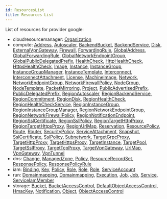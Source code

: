 ```yaml
---
id: ResourcesList
title: Resources List
---
```

List of resources for provider google:

* cloudresourcemanager: 
[Organization](./resources/cloudresourcemanager/Organization.md)
* compute: 
[Address](./resources/compute/Address.md), [Autoscaler](./resources/compute/Autoscaler.md), [BackendBucket](./resources/compute/BackendBucket.md), [BackendService](./resources/compute/BackendService.md), [Disk](./resources/compute/Disk.md), [ExternalVpnGateway](./resources/compute/ExternalVpnGateway.md), [Firewall](./resources/compute/Firewall.md), [ForwardingRule](./resources/compute/ForwardingRule.md), [GlobalAddress](./resources/compute/GlobalAddress.md), [GlobalForwardingRule](./resources/compute/GlobalForwardingRule.md), [GlobalNetworkEndpointGroup](./resources/compute/GlobalNetworkEndpointGroup.md), [GlobalPublicDelegatedPrefix](./resources/compute/GlobalPublicDelegatedPrefix.md), [HealthCheck](./resources/compute/HealthCheck.md), [HttpHealthCheck](./resources/compute/HttpHealthCheck.md), [HttpsHealthCheck](./resources/compute/HttpsHealthCheck.md), [Image](./resources/compute/Image.md), [Instance](./resources/compute/Instance.md), [InstanceGroup](./resources/compute/InstanceGroup.md), [InstanceGroupManager](./resources/compute/InstanceGroupManager.md), [InstanceTemplate](./resources/compute/InstanceTemplate.md), [Interconnect](./resources/compute/Interconnect.md), [InterconnectAttachment](./resources/compute/InterconnectAttachment.md), [License](./resources/compute/License.md), [MachineImage](./resources/compute/MachineImage.md), [Network](./resources/compute/Network.md), [NetworkEndpointGroup](./resources/compute/NetworkEndpointGroup.md), [NetworkFirewallPolicy](./resources/compute/NetworkFirewallPolicy.md), [NodeGroup](./resources/compute/NodeGroup.md), [NodeTemplate](./resources/compute/NodeTemplate.md), [PacketMirroring](./resources/compute/PacketMirroring.md), [Project](./resources/compute/Project.md), [PublicAdvertisedPrefix](./resources/compute/PublicAdvertisedPrefix.md), [PublicDelegatedPrefix](./resources/compute/PublicDelegatedPrefix.md), [RegionAutoscaler](./resources/compute/RegionAutoscaler.md), [RegionBackendService](./resources/compute/RegionBackendService.md), [RegionCommitment](./resources/compute/RegionCommitment.md), [RegionDisk](./resources/compute/RegionDisk.md), [RegionHealthCheck](./resources/compute/RegionHealthCheck.md), [RegionHealthCheckService](./resources/compute/RegionHealthCheckService.md), [RegionInstanceGroup](./resources/compute/RegionInstanceGroup.md), [RegionInstanceGroupManager](./resources/compute/RegionInstanceGroupManager.md), [RegionNetworkEndpointGroup](./resources/compute/RegionNetworkEndpointGroup.md), [RegionNetworkFirewallPolicy](./resources/compute/RegionNetworkFirewallPolicy.md), [RegionNotificationEndpoint](./resources/compute/RegionNotificationEndpoint.md), [RegionSslCertificate](./resources/compute/RegionSslCertificate.md), [RegionSslPolicy](./resources/compute/RegionSslPolicy.md), [RegionTargetHttpProxy](./resources/compute/RegionTargetHttpProxy.md), [RegionTargetHttpsProxy](./resources/compute/RegionTargetHttpsProxy.md), [RegionUrlMap](./resources/compute/RegionUrlMap.md), [Reservation](./resources/compute/Reservation.md), [ResourcePolicy](./resources/compute/ResourcePolicy.md), [Route](./resources/compute/Route.md), [Router](./resources/compute/Router.md), [SecurityPolicy](./resources/compute/SecurityPolicy.md), [ServiceAttachment](./resources/compute/ServiceAttachment.md), [Snapshot](./resources/compute/Snapshot.md), [SslCertificate](./resources/compute/SslCertificate.md), [SslPolicy](./resources/compute/SslPolicy.md), [Subnetwork](./resources/compute/Subnetwork.md), [TargetGrpcProxy](./resources/compute/TargetGrpcProxy.md), [TargetHttpProxy](./resources/compute/TargetHttpProxy.md), [TargetHttpsProxy](./resources/compute/TargetHttpsProxy.md), [TargetInstance](./resources/compute/TargetInstance.md), [TargetPool](./resources/compute/TargetPool.md), [TargetSslProxy](./resources/compute/TargetSslProxy.md), [TargetTcpProxy](./resources/compute/TargetTcpProxy.md), [TargetVpnGateway](./resources/compute/TargetVpnGateway.md), [UrlMap](./resources/compute/UrlMap.md), [VpnGateway](./resources/compute/VpnGateway.md), [VpnTunnel](./resources/compute/VpnTunnel.md)
* dns: 
[Change](./resources/dns/Change.md), [ManagedZone](./resources/dns/ManagedZone.md), [Policy](./resources/dns/Policy.md), [ResourceRecordSet](./resources/dns/ResourceRecordSet.md), [ResponsePolicy](./resources/dns/ResponsePolicy.md), [ResponsePolicyRule](./resources/dns/ResponsePolicyRule.md)
* iam: 
[Binding](./resources/iam/Binding.md), [Key](./resources/iam/Key.md), [Policy](./resources/iam/Policy.md), [Role](./resources/iam/Role.md), [Role](./resources/iam/Role.md), [Role](./resources/iam/Role.md), [ServiceAccount](./resources/iam/ServiceAccount.md)
* run: 
[Domainmapping](./resources/run/Domainmapping.md), [Domainmapping](./resources/run/Domainmapping.md), [Execution](./resources/run/Execution.md), [Job](./resources/run/Job.md), [Job](./resources/run/Job.md), [Service](./resources/run/Service.md), [ServiceIamMember](./resources/run/ServiceIamMember.md)
* storage: 
[Bucket](./resources/storage/Bucket.md), [BucketAccessControl](./resources/storage/BucketAccessControl.md), [DefaultObjectAccessControl](./resources/storage/DefaultObjectAccessControl.md), [HmacKey](./resources/storage/HmacKey.md), [Notification](./resources/storage/Notification.md), [Object](./resources/storage/Object.md), [ObjectAccessControl](./resources/storage/ObjectAccessControl.md)